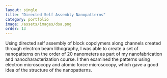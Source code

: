 ```yaml
---
layout: single
title: "Directed Self Assembly Nanopatterns"
category: portfolio
image: /assets/images/dsa.png
order: 13
---
```


Using directed self assembly of block copolymers along channels created through electron beam lithography, I was able to create a set of nanopatterns on the order of 20 nanometers as part of my nanofabrication and nanocharacterization course. I then examined the patterns using electron microsocopy and atomic force microsocopy, which gave a good idea of the structure of the nanopatterns.
